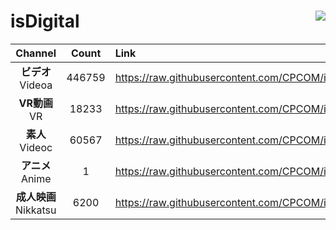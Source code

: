 # isDigital <img align="right" src="https://img.shields.io/github/last-commit/CPCOM/isDigital"/>  
  
| Channel | Count | Link |  
| :-----: | :---: | :--- |  
|**ビデオ**<br />Videoa | 446759 | https://raw.githubusercontent.com/CPCOM/isDigital/main/Videoa.txt |  
|**VR動画**<br />VR | 18233 | https://raw.githubusercontent.com/CPCOM/isDigital/main/VR.txt |  
|**素人**<br />Videoc | 60567 | https://raw.githubusercontent.com/CPCOM/isDigital/main/Videoc.txt |  
|**アニメ**<br />Anime | 1 | https://raw.githubusercontent.com/CPCOM/isDigital/main/Anime.txt |  
|**成人映画**<br />Nikkatsu | 6200 | https://raw.githubusercontent.com/CPCOM/isDigital/main/Nikkatsu.txt |  